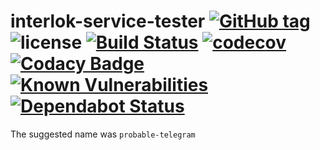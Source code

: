 # interlok-service-tester [![GitHub tag](https://img.shields.io/github/tag/adaptris/interlok-service-tester.svg)](https://github.com/adaptris/interlok-service-tester/tags) ![license](https://img.shields.io/github/license/adaptris/interlok-service-tester.svg) [![Build Status](https://travis-ci.org/adaptris/interlok-service-tester.svg?branch=develop)](https://travis-ci.org/adaptris/interlok-service-tester) [![codecov](https://codecov.io/gh/adaptris/interlok-service-tester/branch/develop/graph/badge.svg)](https://codecov.io/gh/adaptris/interlok-service-tester) [![Codacy Badge](https://api.codacy.com/project/badge/Grade/244719e35c0648ef947b81a99d20de4f)](https://www.codacy.com/app/adaptris/interlok-service-tester?utm_source=github.com&amp;utm_medium=referral&amp;utm_content=adaptris/interlok-service-tester&amp;utm_campaign=Badge_Grade) [![Known Vulnerabilities](https://snyk.io/test/github/adaptris/interlok-service-tester/badge.svg?targetFile=build.gradle)](https://snyk.io/test/github/adaptris/interlok-service-tester?targetFile=build.gradle) [![Dependabot Status](https://api.dependabot.com/badges/status?host=github&repo=adaptris/interlok-service-tester)](https://dependabot.com)
The suggested name was `probable-telegram`

